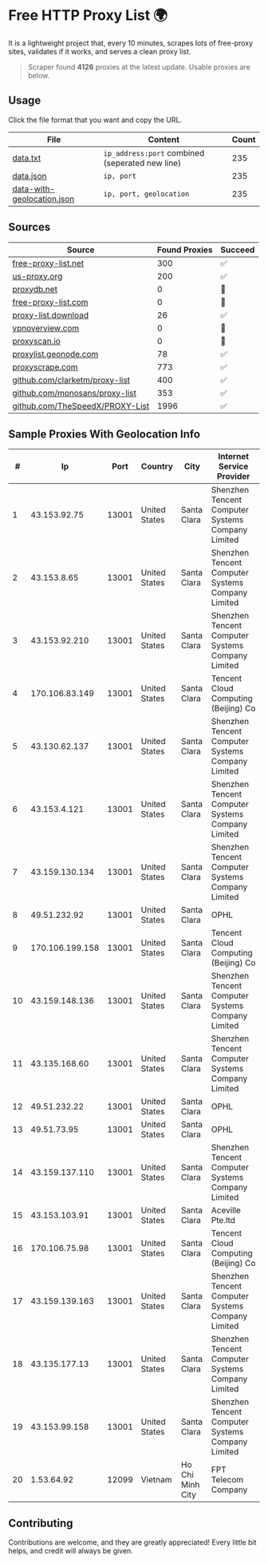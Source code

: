 
# Free HTTP Proxy List 🌍

It is a lightweight project that, every 10 minutes, scrapes lots of free-proxy sites, validates if it works, and serves a clean proxy list.


> Scraper found **4126** proxies at the latest update. Usable proxies are below.

## Usage

Click the file format that you want and copy the URL.


|File|Content|Count|
|----|-------|-----|
|[data.txt](https://raw.githubusercontent.com/themiralay/Proxy-List-World/master/data.txt)|`ip_address:port` combined (seperated new line)|235|
|[data.json](https://raw.githubusercontent.com/themiralay/Proxy-List-World/master/data.json)|`ip, port`|235|
|[data-with-geolocation.json](https://raw.githubusercontent.com/themiralay/Proxy-List-World/master/data-with-geolocation.json)|`ip, port, geolocation`|235|

## Sources

|Source|Found Proxies|Succeed|
|------|-------------|-------|
|[free-proxy-list.net](https://free-proxy-list.net)|300|✅|
|[us-proxy.org](https://www.us-proxy.org)|200|✅|
|[proxydb.net](http://proxydb.net)|0|🚫|
|[free-proxy-list.com](https://free-proxy-list.com/?page=&port=&type%5B%5D=http&type%5B%5D=https&up_time=0&search=Search)|0|🚫|
|[proxy-list.download](https://www.proxy-list.download/HTTP)|26|✅|
|[vpnoverview.com](https://vpnoverview.com/privacy/anonymous-browsing/free-proxy-servers)|0|🚫|
|[proxyscan.io](https://www.proxyscan.io)|0|🚫|
|[proxylist.geonode.com](https://proxylist.geonode.com/api/proxy-list?limit=300&page=1&sort_by=lastChecked&sort_type=desc&protocols=http,https)|78|✅|
|[proxyscrape.com](https://api.proxyscrape.com/v2/?request=displayproxies&protocol=http&timeout=10000&country=all&ssl=all&anonymity=all)|773|✅|
|[github.com/clarketm/proxy-list](https://raw.githubusercontent.com/clarketm/proxy-list/master/proxy-list-raw.txt)|400|✅|
|[github.com/monosans/proxy-list](https://raw.githubusercontent.com/monosans/proxy-list/main/proxies/http.txt)|353|✅|
|[github.com/TheSpeedX/PROXY-List](https://raw.githubusercontent.com/TheSpeedX/PROXY-List/master/http.txt)|1996|✅|


## Sample Proxies With Geolocation Info

|#|Ip|Port|Country|City|Internet Service Provider|
|-|--|----|-------|----|-------------------------|
|1|43.153.92.75|13001|United States|Santa Clara|Shenzhen Tencent Computer Systems Company Limited|
|2|43.153.8.65|13001|United States|Santa Clara|Shenzhen Tencent Computer Systems Company Limited|
|3|43.153.92.210|13001|United States|Santa Clara|Shenzhen Tencent Computer Systems Company Limited|
|4|170.106.83.149|13001|United States|Santa Clara|Tencent Cloud Computing (Beijing) Co|
|5|43.130.62.137|13001|United States|Santa Clara|Shenzhen Tencent Computer Systems Company Limited|
|6|43.153.4.121|13001|United States|Santa Clara|Shenzhen Tencent Computer Systems Company Limited|
|7|43.159.130.134|13001|United States|Santa Clara|Shenzhen Tencent Computer Systems Company Limited|
|8|49.51.232.92|13001|United States|Santa Clara|OPHL|
|9|170.106.199.158|13001|United States|Santa Clara|Tencent Cloud Computing (Beijing) Co|
|10|43.159.148.136|13001|United States|Santa Clara|Shenzhen Tencent Computer Systems Company Limited|
|11|43.135.168.60|13001|United States|Santa Clara|Shenzhen Tencent Computer Systems Company Limited|
|12|49.51.232.22|13001|United States|Santa Clara|OPHL|
|13|49.51.73.95|13001|United States|Santa Clara|OPHL|
|14|43.159.137.110|13001|United States|Santa Clara|Shenzhen Tencent Computer Systems Company Limited|
|15|43.153.103.91|13001|United States|Santa Clara|Aceville Pte.ltd|
|16|170.106.75.98|13001|United States|Santa Clara|Tencent Cloud Computing (Beijing) Co|
|17|43.159.139.163|13001|United States|Santa Clara|Shenzhen Tencent Computer Systems Company Limited|
|18|43.135.177.13|13001|United States|Santa Clara|Shenzhen Tencent Computer Systems Company Limited|
|19|43.153.99.158|13001|United States|Santa Clara|Shenzhen Tencent Computer Systems Company Limited|
|20|1.53.64.92|12099|Vietnam|Ho Chi Minh City|FPT Telecom Company|



## Contributing

Contributions are welcome, and they are greatly appreciated! Every
little bit helps, and credit will always be given.

